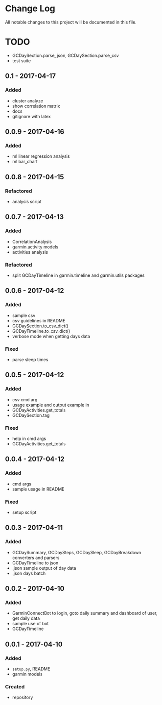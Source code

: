 # Change Log
All notable changes to this project will be documented in this file.

# TODO
- GCDaySection.parse_json, GCDaySection.parse_csv
- test suite

## 0.1 - 2017-04-17

### Added
- cluster analyze
- show correlation matrix
- docs
- gitignore with latex

## 0.0.9 - 2017-04-16

### Added
- ml linear regression analysis
- ml bar_chart

## 0.0.8 - 2017-04-15

### Refactored
- analysis script

## 0.0.7 - 2017-04-13

### Added
- CorrelationAnalysis
- garmin.activity models
- activities analysis

### Refactored
- split GCDayTimeline in garmin.timeline and garmin.utils packages

## 0.0.6 - 2017-04-12

### Added
- sample csv
- csv guidelines in README
- GCDaySection.to_csv_dict()
- GCDayTimeline.to_csv_dict()
- verbose mode when getting days data

### Fixed
- parse sleep times

## 0.0.5 - 2017-04-12

### Added
- csv cmd arg
- usage example and output example in 
- GCDayActivities.get_totals
- GCDaySection.tag

### Fixed
- help in cmd args
- GCDayActivities.get_totals

## 0.0.4 - 2017-04-12

### Added
- cmd args
- sample usage in README

### Fixed
- setup script

## 0.0.3 - 2017-04-11

### Added
- GCDaySummary, GCDaySteps, GCDaySleep, GCDayBreakdown converters and parsers
- GCDayTimeline to json
- .json sample output of day data
- .json days batch

## 0.0.2 - 2017-04-10

### Added
- GarminConnectBot to login, goto daily summary and dashboard of user, get daily data
- sample use of bot
- GCDayTimeline

## 0.0.1 - 2017-04-10

### Added
- `setup.py`, README
- garmin models

### Created
- repository
